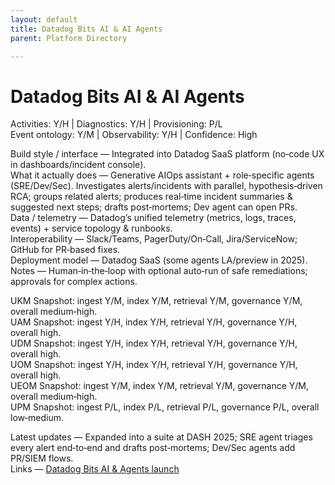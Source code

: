 ```yaml
---
layout: default
title: Datadog Bits AI & AI Agents
parent: Platform Directory

---
```

# Datadog Bits AI & AI Agents

Activities: Y/H | Diagnostics: Y/H | Provisioning: P/L  
Event ontology: Y/M | Observability: Y/H | Confidence: High

Build style / interface — Integrated into Datadog SaaS platform (no‑code UX in dashboards/incident console).  
What it actually does — Generative AIOps assistant + role‑specific agents (SRE/Dev/Sec). Investigates alerts/incidents with parallel, hypothesis‑driven RCA; groups related alerts; produces real‑time incident summaries & suggested next steps; drafts post‑mortems; Dev agent can open PRs.  
Data / telemetry — Datadog’s unified telemetry (metrics, logs, traces, events) + service topology & runbooks.  
Interoperability — Slack/Teams, PagerDuty/On‑Call, Jira/ServiceNow; GitHub for PR‑based fixes.  
Deployment model — Datadog SaaS (some agents LA/preview in 2025).  
Notes — Human‑in‑the‑loop with optional auto‑run of safe remediations; approvals for complex actions.

UKM Snapshot: ingest Y/M, index Y/M, retrieval Y/M, governance Y/M, overall medium‑high.  
UAM Snapshot: ingest Y/H, index Y/H, retrieval Y/H, governance Y/H, overall high.  
UDM Snapshot: ingest Y/H, index Y/H, retrieval Y/H, governance Y/H, overall high.  
UOM Snapshot: ingest Y/H, index Y/H, retrieval Y/H, governance Y/H, overall high.  
UEOM Snapshot: ingest Y/M, index Y/M, retrieval Y/M, governance Y/M, overall medium‑high.  
UPM Snapshot: ingest P/L, index P/L, retrieval P/L, governance P/L, overall low‑medium.

Latest updates — Expanded into a suite at DASH 2025; SRE agent triages every alert end‑to‑end and drafts post‑mortems; Dev/Sec agents add PR/SIEM flows.  
Links — [Datadog Bits AI & Agents launch](https://www.datadoghq.com/)

